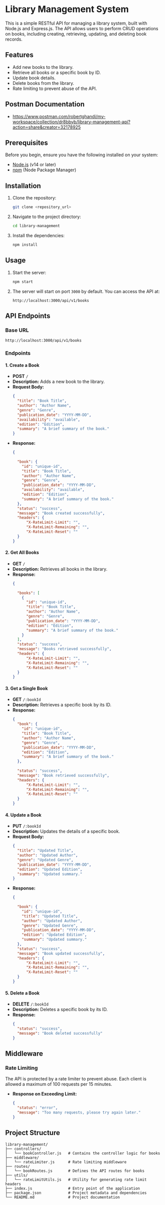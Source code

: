 # Library Management System

This is a simple RESTful API for managing a library system, built with Node.js and Express.js. The API allows users to perform CRUD operations on books, including creating, retrieving, updating, and deleting book records.

## Features

- Add new books to the library.
- Retrieve all books or a specific book by ID.
- Update book details.
- Delete books from the library.
- Rate limiting to prevent abuse of the API.

## Postman Documentation
- https://www.postman.com/robertghandi/my-workspace/collection/dr8bbyb/library-management-api?action=share&creator=32178925

## Prerequisites

Before you begin, ensure you have the following installed on your system:

- [Node.js](https://nodejs.org/) (v14 or later)
- [npm](https://www.npmjs.com/) (Node Package Manager)

## Installation

1. Clone the repository:

   ```bash
   git clone <repository_url>
   ```

2. Navigate to the project directory:

   ```bash
   cd library-management
   ```

3. Install the dependencies:

   ```bash
   npm install
   ```

## Usage

1. Start the server:

   ```bash
   npm start
   ```

2. The server will start on port `3000` by default. You can access the API at:

   ```
   http://localhost:3000/api/v1/books
   ```

## API Endpoints

### Base URL

```
http://localhost:3000/api/v1/books
```

### Endpoints

#### 1. Create a Book

- **POST** `/`
- **Description:** Adds a new book to the library.
- **Request Body:**
  ```json
  {
    "title": "Book Title",
    "author": "Author Name",
    "genre": "Genre",
    "publication_date": "YYYY-MM-DD",
    "availability": "available",
    "edition": "Edition",
    "summary": "A brief summary of the book."
  }
  ```
- **Response:**
  ```json
  {
    
    "book": {
      "id": "unique-id",
      "title": "Book Title",
      "author": "Author Name",
      "genre": "Genre",
      "publication_date": "YYYY-MM-DD",
      "availability": "available",
      "edition": "Edition",
      "summary": "A brief summary of the book."
    },
    "status": "success",
    "message": "Book created successfully",
    "headers": {
        "X-RateLimit-Limit": "",
        "X-RateLimit-Remaining": "",
        "X-RateLimit-Reset": ""
    }
  }
  ```

#### 2. Get All Books

- **GET** `/`
- **Description:** Retrieves all books in the library.
- **Response:**
  ```json
  {
    
    "books": [
      {
        "id": "unique-id",
        "title": "Book Title",
        "author": "Author Name",
        "genre": "Genre",
        "publication_date": "YYYY-MM-DD",
        "edition": "Edition",
        "summary": "A brief summary of the book."
      }
    ],
    "status": "success",
    "message": "Books retrieved successfully",
    "headers": {
        "X-RateLimit-Limit": "",
        "X-RateLimit-Remaining": "",
        "X-RateLimit-Reset": ""
    }
  }
  ```

#### 3. Get a Single Book

- **GET** `/:bookId`
- **Description:** Retrieves a specific book by its ID.
- **Response:**
  ```json
  {
    "book": {
      "id": "unique-id",
      "title": "Book Title",
      "author": "Author Name",
      "genre": "Genre",
      "publication_date": "YYYY-MM-DD",
      "edition": "Edition",
      "summary": "A brief summary of the book."
    },
    
    "status": "success",
    "message": "Book retrieved successfully",
    "headers": {
        "X-RateLimit-Limit": "",
        "X-RateLimit-Remaining": "",
        "X-RateLimit-Reset": ""
    }
  }
  ```

#### 4. Update a Book

- **PUT** `/:bookId`
- **Description:** Updates the details of a specific book.
- **Request Body:**
  ```json
  {
    "title": "Updated Title",
    "author": "Updated Author",
    "genre": "Updated Genre",
    "publication_date": "YYYY-MM-DD",
    "edition": "Updated Edition",
    "summary": "Updated summary."
  }
  ```
- **Response:**
  ```json
  {
    
    "book": {
      "id": "unique-id",
      "title": "Updated Title",
      "author": "Updated Author",
      "genre": "Updated Genre",
      "publication_date": "YYYY-MM-DD",
      "edition": "Updated Edition",
      "summary": "Updated summary."
    },
    "status": "success",
    "message": "Book updated successfully",
    "headers": {
        "X-RateLimit-Limit": "",
        "X-RateLimit-Remaining": "",
        "X-RateLimit-Reset": ""
    }
  }
  ```

#### 5. Delete a Book

- **DELETE** `/:bookId`
- **Description:** Deletes a specific book by its ID.
- **Response:**
  ```json
  {
    "status": "success",
    "message": "Book deleted successfully"
  }
  ```

## Middleware

### Rate Limiting

The API is protected by a rate limiter to prevent abuse. Each client is allowed a maximum of 100 requests per 15 minutes.

- **Response on Exceeding Limit:**
  ```json
  {
    "status": "error",
    "message": "Too many requests, please try again later."
  }
  ```

## Project Structure

```
library-management/
├── controllers/
│   └── bookController.js   # Contains the controller logic for books
├── middleware/
│   └── rateLimiter.js      # Rate limiting middleware
├── routes/
│   └── bookRoutes.js       # Defines the API routes for books
├── utils/
│   └── rateLimitUtils.js   # Utility for generating rate limit headers
├── index.js                # Entry point of the application
├── package.json            # Project metadata and dependencies
└── README.md               # Project documentation
```



